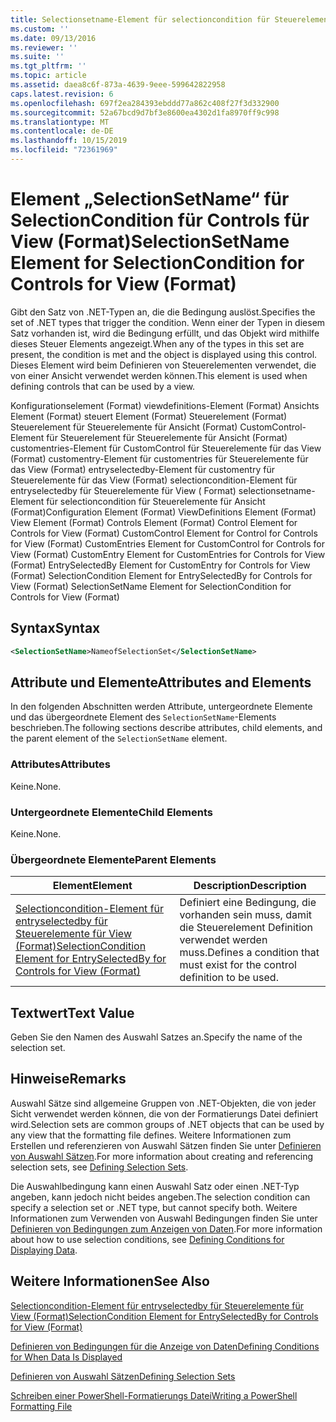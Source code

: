 ```yaml
---
title: Selectionsetname-Element für selectioncondition für Steuerelemente für Ansicht (Format) | Microsoft-Dokumentation
ms.custom: ''
ms.date: 09/13/2016
ms.reviewer: ''
ms.suite: ''
ms.tgt_pltfrm: ''
ms.topic: article
ms.assetid: daea8c6f-873a-4639-9eee-599642822958
caps.latest.revision: 6
ms.openlocfilehash: 697f2ea284393ebddd77a862c408f27f3d332900
ms.sourcegitcommit: 52a67bcd9d7bf3e8600ea4302d1fa8970ff9c998
ms.translationtype: MT
ms.contentlocale: de-DE
ms.lasthandoff: 10/15/2019
ms.locfileid: "72361969"
---
```

# <a name="selectionsetname-element-for-selectioncondition-for-controls-for-view-format"></a><span data-ttu-id="f3abc-102">Element „SelectionSetName“ für SelectionCondition für Controls für View (Format)</span><span class="sxs-lookup"><span data-stu-id="f3abc-102">SelectionSetName Element for SelectionCondition for Controls for View (Format)</span></span>

<span data-ttu-id="f3abc-103">Gibt den Satz von .NET-Typen an, die die Bedingung auslöst.</span><span class="sxs-lookup"><span data-stu-id="f3abc-103">Specifies the set of .NET types that trigger the condition.</span></span> <span data-ttu-id="f3abc-104">Wenn einer der Typen in diesem Satz vorhanden ist, wird die Bedingung erfüllt, und das Objekt wird mithilfe dieses Steuer Elements angezeigt.</span><span class="sxs-lookup"><span data-stu-id="f3abc-104">When any of the types in this set are present, the condition is met and the object is displayed using this control.</span></span> <span data-ttu-id="f3abc-105">Dieses Element wird beim Definieren von Steuerelementen verwendet, die von einer Ansicht verwendet werden können.</span><span class="sxs-lookup"><span data-stu-id="f3abc-105">This element is used when defining controls that can be used by a view.</span></span>

<span data-ttu-id="f3abc-106">Konfigurationselement (Format) viewdefinitions-Element (Format) Ansichts Element (Format) steuert Element (Format) Steuerelement (Format) Steuerelement für Steuerelemente für Ansicht (Format) CustomControl-Element für Steuerelement für Steuerelemente für Ansicht (Format) customentries-Element für CustomControl für Steuerelemente für das View (Format) customentry-Element für customentries für Steuerelemente für das View (Format) entryselectedby-Element für customentry für Steuerelemente für das View (Format) selectioncondition-Element für entryselectedby für Steuerelemente für View ( Format) selectionsetname-Element für selectioncondition für Steuerelemente für Ansicht (Format)</span><span class="sxs-lookup"><span data-stu-id="f3abc-106">Configuration Element (Format) ViewDefinitions Element (Format) View Element (Format) Controls Element (Format) Control Element for Controls for View (Format) CustomControl Element for Control for Controls for View (Format) CustomEntries Element for CustomControl for Controls for View (Format) CustomEntry Element for CustomEntries for Controls for View (Format) EntrySelectedBy Element for CustomEntry for Controls for View (Format) SelectionCondition Element for EntrySelectedBy for Controls for View (Format) SelectionSetName Element for SelectionCondition for Controls for View (Format)</span></span>

## <a name="syntax"></a><span data-ttu-id="f3abc-107">Syntax</span><span class="sxs-lookup"><span data-stu-id="f3abc-107">Syntax</span></span>

```xml
<SelectionSetName>NameofSelectionSet</SelectionSetName>
```

## <a name="attributes-and-elements"></a><span data-ttu-id="f3abc-108">Attribute und Elemente</span><span class="sxs-lookup"><span data-stu-id="f3abc-108">Attributes and Elements</span></span>

<span data-ttu-id="f3abc-109">In den folgenden Abschnitten werden Attribute, untergeordnete Elemente und das übergeordnete Element des `SelectionSetName`-Elements beschrieben.</span><span class="sxs-lookup"><span data-stu-id="f3abc-109">The following sections describe attributes, child elements, and the parent element of the `SelectionSetName` element.</span></span>

### <a name="attributes"></a><span data-ttu-id="f3abc-110">Attributes</span><span class="sxs-lookup"><span data-stu-id="f3abc-110">Attributes</span></span>

<span data-ttu-id="f3abc-111">Keine.</span><span class="sxs-lookup"><span data-stu-id="f3abc-111">None.</span></span>

### <a name="child-elements"></a><span data-ttu-id="f3abc-112">Untergeordnete Elemente</span><span class="sxs-lookup"><span data-stu-id="f3abc-112">Child Elements</span></span>

<span data-ttu-id="f3abc-113">Keine.</span><span class="sxs-lookup"><span data-stu-id="f3abc-113">None.</span></span>

### <a name="parent-elements"></a><span data-ttu-id="f3abc-114">Übergeordnete Elemente</span><span class="sxs-lookup"><span data-stu-id="f3abc-114">Parent Elements</span></span>

|<span data-ttu-id="f3abc-115">Element</span><span class="sxs-lookup"><span data-stu-id="f3abc-115">Element</span></span>|<span data-ttu-id="f3abc-116">Description</span><span class="sxs-lookup"><span data-stu-id="f3abc-116">Description</span></span>|
|-------------|-----------------|
|[<span data-ttu-id="f3abc-117">Selectioncondition-Element für entryselectedby für Steuerelemente für View (Format)</span><span class="sxs-lookup"><span data-stu-id="f3abc-117">SelectionCondition Element for EntrySelectedBy for Controls for View (Format)</span></span>](./selectioncondition-element-for-entryselectedby-for-controls-for-view-format.md)|<span data-ttu-id="f3abc-118">Definiert eine Bedingung, die vorhanden sein muss, damit die Steuerelement Definition verwendet werden muss.</span><span class="sxs-lookup"><span data-stu-id="f3abc-118">Defines a condition that must exist for the control definition to be used.</span></span>|

## <a name="text-value"></a><span data-ttu-id="f3abc-119">Textwert</span><span class="sxs-lookup"><span data-stu-id="f3abc-119">Text Value</span></span>

<span data-ttu-id="f3abc-120">Geben Sie den Namen des Auswahl Satzes an.</span><span class="sxs-lookup"><span data-stu-id="f3abc-120">Specify the name of the selection set.</span></span>

## <a name="remarks"></a><span data-ttu-id="f3abc-121">Hinweise</span><span class="sxs-lookup"><span data-stu-id="f3abc-121">Remarks</span></span>

<span data-ttu-id="f3abc-122">Auswahl Sätze sind allgemeine Gruppen von .NET-Objekten, die von jeder Sicht verwendet werden können, die von der Formatierungs Datei definiert wird.</span><span class="sxs-lookup"><span data-stu-id="f3abc-122">Selection sets are common groups of .NET objects that can be used by any view that the formatting file defines.</span></span> <span data-ttu-id="f3abc-123">Weitere Informationen zum Erstellen und referenzieren von Auswahl Sätzen finden Sie unter [Definieren von Auswahl Sätzen](./defining-selection-sets.md).</span><span class="sxs-lookup"><span data-stu-id="f3abc-123">For more information about creating and referencing selection sets, see [Defining Selection Sets](./defining-selection-sets.md).</span></span>

<span data-ttu-id="f3abc-124">Die Auswahlbedingung kann einen Auswahl Satz oder einen .NET-Typ angeben, kann jedoch nicht beides angeben.</span><span class="sxs-lookup"><span data-stu-id="f3abc-124">The selection condition can specify a selection set or .NET type, but cannot specify both.</span></span> <span data-ttu-id="f3abc-125">Weitere Informationen zum Verwenden von Auswahl Bedingungen finden Sie unter [Definieren von Bedingungen zum Anzeigen von Daten](./defining-conditions-for-displaying-data.md).</span><span class="sxs-lookup"><span data-stu-id="f3abc-125">For more information about how to use selection conditions, see [Defining Conditions for Displaying Data](./defining-conditions-for-displaying-data.md).</span></span>

## <a name="see-also"></a><span data-ttu-id="f3abc-126">Weitere Informationen</span><span class="sxs-lookup"><span data-stu-id="f3abc-126">See Also</span></span>

[<span data-ttu-id="f3abc-127">Selectioncondition-Element für entryselectedby für Steuerelemente für View (Format)</span><span class="sxs-lookup"><span data-stu-id="f3abc-127">SelectionCondition Element for EntrySelectedBy for Controls for View (Format)</span></span>](./selectioncondition-element-for-entryselectedby-for-controls-for-view-format.md)

[<span data-ttu-id="f3abc-128">Definieren von Bedingungen für die Anzeige von Daten</span><span class="sxs-lookup"><span data-stu-id="f3abc-128">Defining Conditions for When Data Is Displayed</span></span>](./defining-conditions-for-displaying-data.md)

[<span data-ttu-id="f3abc-129">Definieren von Auswahl Sätzen</span><span class="sxs-lookup"><span data-stu-id="f3abc-129">Defining Selection Sets</span></span>](./defining-selection-sets.md)

[<span data-ttu-id="f3abc-130">Schreiben einer PowerShell-Formatierungs Datei</span><span class="sxs-lookup"><span data-stu-id="f3abc-130">Writing a PowerShell Formatting File</span></span>](./writing-a-powershell-formatting-file.md)
